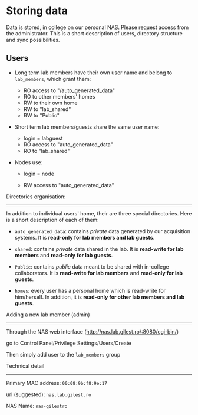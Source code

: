 Storing data
===============

Data is stored, in college on our personal NAS.
Please request access from the administrator.
This is a short description of users, directory structure and sync possibilities.


Users
------------------------------------------
* Long term lab members have their own user name and belong to `lab_members`, which grant them:

    * RO access to "/auto_generated_data"
    * RO to other members' homes
    * RW to their own home
    * RW to "lab_shared"
    * RW to "Public"
* Short term lab members/guests share the same user name:

    * login = labguest
    * RO access to "auto_generated_data"
    * RO to "lab_shared"

* Nodes use:

    * login = node

    * RW access to "auto_generated_data"

Directories organisation:

------------------------------------------

In addition to individual users' home, their are three special directories. Here is a short description of each of them:

* `auto_generated_data`:  contains *private* data generated by our acquisition systems. It is **read-only for lab members and lab guests**.

* `shared`:  contains *private* data shared in the lab. It is **read-write for lab members** and  **read-only for lab guests**.

* `Public`:  contains *public* data meant to be shared with in-college collaborators. It is **read-write for lab members** and  **read-only for lab guests**.

* `homes`: every user has a personal home which is read-write for him/herself. In addition, it is **read-only for other lab members and lab guests**.

Adding a new lab member (admin)

------------------------------------------------

Through the NAS web interface (http://nas.lab.gilest.ro/:8080/cgi-bin/)

go to Control Panel/Privilege Settings/Users/Create

Then simply add user to the `lab_members` group


Technical detail

----------------------------

Primary MAC  address: `00:08:9b:f8:9e:17`

url (suggested):  `nas.lab.gilest.ro`

NAS Name: `nas-gilestro`


